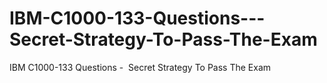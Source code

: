 # IBM-C1000-133-Questions---Secret-Strategy-To-Pass-The-Exam
IBM C1000-133 Questions -  Secret Strategy To Pass The Exam
